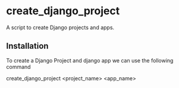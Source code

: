 # create_django_project

A script to create Django projects and apps.

## Installation

To create a Django Project and django app we can use the following command 
 
create_django_project <project_name> <app_name>
